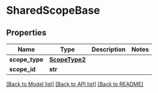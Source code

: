 # SharedScopeBase

## Properties
Name | Type | Description | Notes
------------ | ------------- | ------------- | -------------
**scope_type** | [**ScopeType2**](ScopeType2.md) |  | 
**scope_id** | **str** |  | 

[[Back to Model list]](../README.md#documentation-for-models) [[Back to API list]](../README.md#documentation-for-api-endpoints) [[Back to README]](../README.md)

